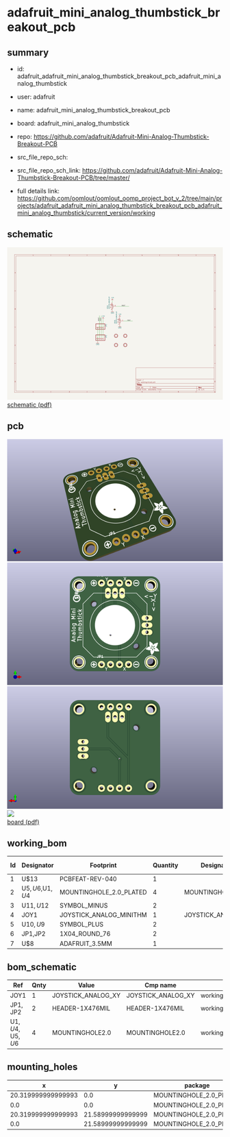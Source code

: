 # adafruit_mini_analog_thumbstick_breakout_pcb
 
## summary 
* id: adafruit_adafruit_mini_analog_thumbstick_breakout_pcb_adafruit_mini_analog_thumbstick
* user: adafruit
* name: adafruit_mini_analog_thumbstick_breakout_pcb
* board: adafruit_mini_analog_thumbstick
* repo: https://github.com/adafruit/Adafruit-Mini-Analog-Thumbstick-Breakout-PCB



* src_file_repo_sch: 
* src_file_repo_sch_link: https://github.com/adafruit/Adafruit-Mini-Analog-Thumbstick-Breakout-PCB/tree/master/
* full details link: https://github.com/oomlout/oomlout_oomp_project_bot_v_2/tree/main/projects/adafruit_adafruit_mini_analog_thumbstick_breakout_pcb_adafruit_mini_analog_thumbstick/current_version/working  

## schematic  
![](working_schematic_600.png)  
[schematic (pdf)](working_schematic.pdf)  

## pcb  
![](working_3d_600.png) 
![](working_3d_front_600.png)  
![](working_3d_back_600.png)  
![](working_600.png)  
[board (pdf)](working.pdf)  

## working_bom
| Id | Designator | Footprint | Quantity | Designation | Supplier and ref |  | None | 
| --- | --- | --- | --- | --- | --- | --- | --- | 
| 1 | U$13 | PCBFEAT-REV-040 | 1 |  |  |  | [''] | 
| 2 | U$5,U$6,U$1,U$4 | MOUNTINGHOLE_2.0_PLATED | 4 | MOUNTINGHOLE2.0 |  |  | [''] | 
| 3 | U$11,U$12 | SYMBOL_MINUS | 2 |  |  |  | [''] | 
| 4 | JOY1 | JOYSTICK_ANALOG_MINITHM | 1 | JOYSTICK_ANALOG_XY |  |  | [''] | 
| 5 | U$10,U$9 | SYMBOL_PLUS | 2 |  |  |  | [''] | 
| 6 | JP1,JP2 | 1X04_ROUND_76 | 2 |  |  |  | [''] | 
| 7 | U$8 | ADAFRUIT_3.5MM | 1 |  |  |  | [''] | 


## bom_schematic
| Ref | Qnty | Value | Cmp name | Footprint | Description | Vendor | DNP | 
| --- | --- | --- | --- | --- | --- | --- | --- | 
| JOY1 | 1 | JOYSTICK_ANALOG_XY | JOYSTICK_ANALOG_XY | working:JOYSTICK_ANALOG_MINITHM |  |  |  | 
| JP1, JP2 | 2 | HEADER-1X476MIL | HEADER-1X476MIL | working:1X04_ROUND_76 |  |  |  | 
| U$1, U$4, U$5, U$6 | 4 | MOUNTINGHOLE2.0 | MOUNTINGHOLE2.0 | working:MOUNTINGHOLE_2.0_PLATED |  |  |  | 


## mounting_holes
| x | y | package | value | ref | size | 
| --- | --- | --- | --- | --- | --- | 
| 20.319999999999993 | 0.0 | MOUNTINGHOLE_2.0_PLATED | MOUNTINGHOLE2.0 | U$1 | m3 | 
| 0.0 | 0.0 | MOUNTINGHOLE_2.0_PLATED | MOUNTINGHOLE2.0 | U$4 | m3 | 
| 20.319999999999993 | 21.58999999999999 | MOUNTINGHOLE_2.0_PLATED | MOUNTINGHOLE2.0 | U$5 | m3 | 
| 0.0 | 21.58999999999999 | MOUNTINGHOLE_2.0_PLATED | MOUNTINGHOLE2.0 | U$6 | m3 | 


